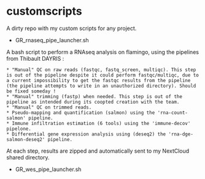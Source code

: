 # customscripts

A dirty repo with my custom scripts for any project.

* GR_rnaseq_pipe_launcher.sh

A bash script to perform a RNAseq analysis on flamingo, using the pipelines from Thibault DAYRIS :

    * "Manual" QC on raw reads (fastqc, fastq_screen, multiqc). This step is out of the pipeline despite it could perform fastqc/multiqc, due to a current impossibility to get the fastqc results from the pipeline (the pipeline attempts to write in an unauthorized directory). Should be fixed someday !
    * "Manual" trimming (fastp) when needed. This step is out of the pipeline as intended during its coopted creation with the team.
    * "Manual" QC on trimmed reads.
    * Pseudo-mapping and quantification (salmon) using the 'rna-count-salmon' pipeline.
    * Immune infiltration estimation (6 tools) using the 'immune-decov' pipelone.
    * Differential gene expression analysis using (deseq2) the 'rna-dge-salmon-deseq2' pipeline.

At each step, results are zipped and automatically sent to my NextCloud shared directory.

* GR_wes_pipe_launcher.sh
